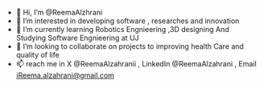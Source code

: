 - 👋 Hi, I’m @ReemaAlzhrani
- 👀 I’m interested in developing software , researches and innovation
- 🌱 I’m currently learning Robotics Engnieering ,3D designing And Studying Software Engnieering at UJ 
- 💞️ I’m looking to collaborate on projects to improving health Care and quality of life 
- 📫 reach me in X @ReemaAlzahranii , LinkedIn @ReemaAlzahrani , Email iReema.alzahrani@gmail.com


